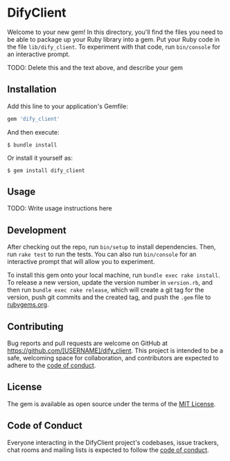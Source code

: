 # DifyClient

Welcome to your new gem! In this directory, you'll find the files you need to be able to package up your Ruby library into a gem. Put your Ruby code in the file `lib/dify_client`. To experiment with that code, run `bin/console` for an interactive prompt.

TODO: Delete this and the text above, and describe your gem

## Installation

Add this line to your application's Gemfile:

```ruby
gem 'dify_client'
```

And then execute:

    $ bundle install

Or install it yourself as:

    $ gem install dify_client

## Usage

TODO: Write usage instructions here

## Development

After checking out the repo, run `bin/setup` to install dependencies. Then, run `rake test` to run the tests. You can also run `bin/console` for an interactive prompt that will allow you to experiment.

To install this gem onto your local machine, run `bundle exec rake install`. To release a new version, update the version number in `version.rb`, and then run `bundle exec rake release`, which will create a git tag for the version, push git commits and the created tag, and push the `.gem` file to [rubygems.org](https://rubygems.org).

## Contributing

Bug reports and pull requests are welcome on GitHub at https://github.com/[USERNAME]/dify_client. This project is intended to be a safe, welcoming space for collaboration, and contributors are expected to adhere to the [code of conduct](https://github.com/[USERNAME]/dify_client/blob/master/CODE_OF_CONDUCT.md).

## License

The gem is available as open source under the terms of the [MIT License](https://opensource.org/licenses/MIT).

## Code of Conduct

Everyone interacting in the DifyClient project's codebases, issue trackers, chat rooms and mailing lists is expected to follow the [code of conduct](https://github.com/[USERNAME]/dify_client/blob/master/CODE_OF_CONDUCT.md).
